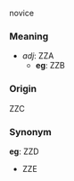 novice
### Meaning
+ _adj_: ZZA
    + __eg__: ZZB

### Origin

ZZC

### Synonym

__eg__: ZZD

+ ZZE


